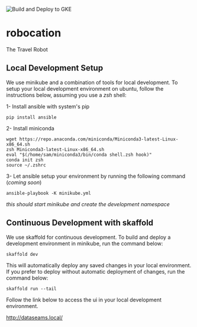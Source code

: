 ![Build and Deploy to GKE](https://github.com/sammo/detours/workflows/Build%20and%20Deploy%20to%20GKE/badge.svg)
# robocation

The Travel Robot

## Local Development Setup
We use minikube and a combination of tools for local development. To setup your local development environment on ubuntu, follow the instructions below, assuming you use a _zsh_ shell:

1- Install ansible with system's pip

`pip install ansible`

2- Install miniconda

```
wget https://repo.anaconda.com/miniconda/Miniconda3-latest-Linux-x86_64.sh
zsh Miniconda3-latest-Linux-x86_64.sh
eval "$(/home/sam/miniconda3/bin/conda shell.zsh hook)"
conda init zsh
source ~/.zshrc
```

3- Let ansible setup your environment by running the following command (_coming soon_)

`ansible-playbook -K minikube.yml`

_this should start minikube and create the development namespace_

## Continuous Development with skaffold

We use skaffold for continuous development. To build and deploy a development environment in minikube, run the command below:

`skaffold dev`

This will automatically deploy any saved changes in your local environment. If you prefer to deploy without automatic deployment of changes, run the command below:

`skaffold run --tail`

Follow the link below to access the ui in your local development environment.

http://dataseams.local/
